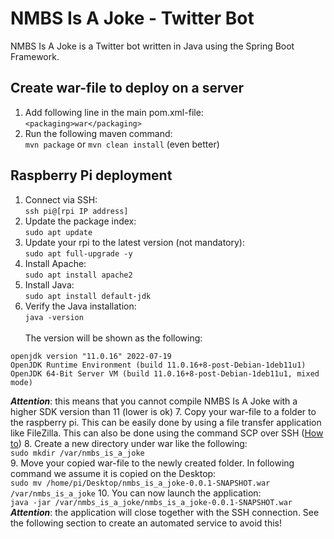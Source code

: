# NMBS Is A Joke - Twitter Bot

NMBS Is A Joke is a Twitter bot written in Java using the Spring Boot Framework.

## Create war-file to deploy on a server
1. Add following line in the main pom.xml-file: \
`<packaging>war</packaging>`
2. Run the following maven command: \
`mvn package` or `mvn clean install` (even better)

## Raspberry Pi deployment
1. Connect via SSH: \
`ssh pi@[rpi IP address]`
2. Update the package index: \
`sudo apt update`
3. Update your rpi to the latest version (not mandatory): \
`sudo apt full-upgrade -y`
4. Install Apache: \
`sudo apt install apache2`
5. Install Java: \
`sudo apt install default-jdk`
6. Verify the Java installation: \
`java -version` \
\
The version will be shown as the following:
```
openjdk version "11.0.16" 2022-07-19
OpenJDK Runtime Environment (build 11.0.16+8-post-Debian-1deb11u1)
OpenJDK 64-Bit Server VM (build 11.0.16+8-post-Debian-1deb11u1, mixed mode)
```
***Attention***: this means that you cannot compile NMBS Is A Joke with a higher SDK version than 11 (lower is ok)
7. Copy your war-file to a folder to the raspberry pi. This can be easily done by using a file transfer application like FileZilla. This can also be done using the command SCP over SSH ([How to](https://howchoo.com/pi/how-to-transfer-files-to-the-raspberry-pi))
8. Create a new directory under war like the following: \
`sudo mkdir /var/nmbs_is_a_joke` \
9. Move your copied war-file to the newly created folder. In following command we assume it is copied on the Desktop: \
`sudo mv /home/pi/Desktop/nmbs_is_a_joke-0.0.1-SNAPSHOT.war /var/nmbs_is_a_joke`
10. You can now launch the application: \
`java -jar /var/nmbs_is_a_joke/nmbs_is_a_joke-0.0.1-SNAPSHOT.war` \
***Attention***: the application will close together with the SSH connection. See the following section to create an automated service to avoid this!


